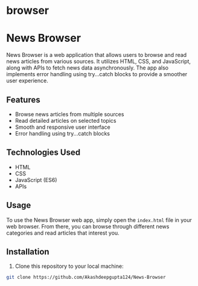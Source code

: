 # browser
# News Browser

News Browser is a web application that allows users to browse and read news articles from various sources. It utilizes HTML, CSS, and JavaScript, along with APIs to fetch news data asynchronously. The app also implements error handling using try...catch blocks to provide a smoother user experience.

## Features

- Browse news articles from multiple sources
- Read detailed articles on selected topics
- Smooth and responsive user interface
- Error handling using try...catch blocks

## Technologies Used

- HTML
- CSS
- JavaScript (ES6)
- APIs

## Usage

To use the News Browser web app, simply open the `index.html` file in your web browser. From there, you can browse through different news categories and read articles that interest you.

## Installation

1. Clone this repository to your local machine:

```bash
git clone https://github.com/Akashdeepgupta124/News-Browser

